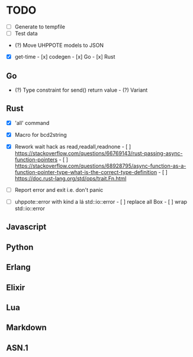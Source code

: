# TODO

- [ ] Generate to tempfile
- [ ] Test data
- (?) Move UHPPOTE models to JSON

- [x] get-time
      - [x] codegen
      - [x] Go
      - [x] Rust

## Go
- (?) Type constraint for send() return value
      - (?) Variant

## Rust

- [x] 'all' command
- [x] Macro for bcd2string
- [x] Rework wait hack as read,readall,readnone
      - [ ] https://stackoverflow.com/questions/66769143/rust-passing-async-function-pointers
      - [ ] https://stackoverflow.com/questions/68928795/async-function-as-a-function-pointer-type-what-is-the-correct-type-definition
      - [ ] https://doc.rust-lang.org/std/ops/trait.Fn.html

- [ ] Report error and exit i.e. don't panic
- [ ] uhppote::error with kind a lá std::io::error
      - [ ] replace all Box<dyn Error>
      - [ ] wrap std::io::error

## Javascript

## Python

## Erlang

## Elixir

## Lua

## Markdown

## ASN.1

